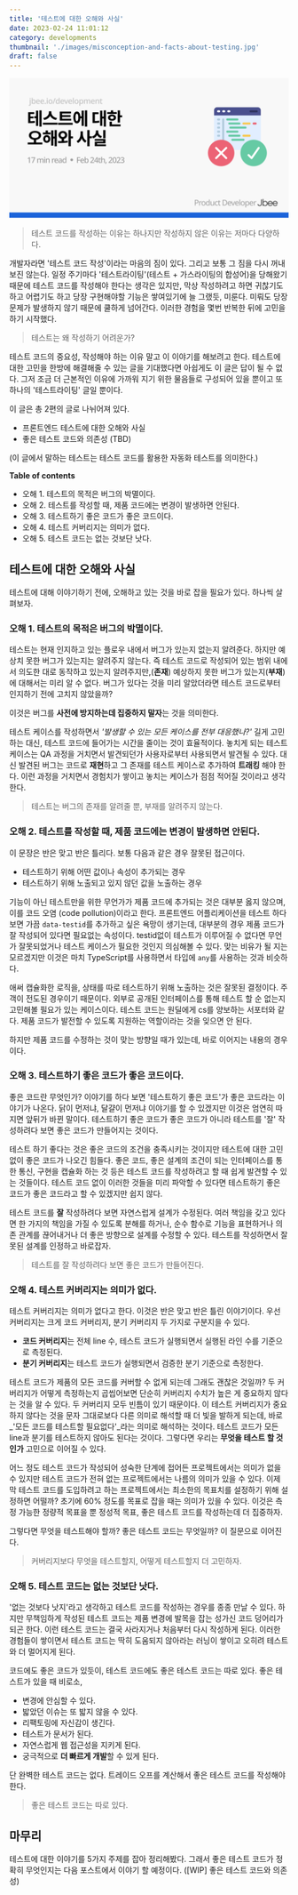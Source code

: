 ```yaml
---
title: '테스트에 대한 오해와 사실'
date: 2023-02-24 11:01:12
category: developments
thumbnail: './images/misconception-and-facts-about-testing.jpg'
draft: false
---
```


![misconception-and-facts-about-testing](./images/misconception-and-facts-about-testing.jpg)

> 테스트 코드를 작성하는 이유는 하나지만 작성하지 않은 이유는 저마다 다양하다.

개발자라면 '테스트 코드 작성'이라는 마음의 짐이 있다. 그리고 보통 그 짐을 다시 꺼내보진 않는다. 일정 주기마다 '테스트라이팅'(테스트 + 가스라이팅의 합성어)을 당해왔기 때문에 테스트 코드를 작성해야 한다는 생각은 있지만, 막상 작성하려고 하면 귀찮기도 하고 어렵기도 하고 당장 구현해야할 기능은 쌓여있기에 늘 그랬듯, 미룬다. 미뤄도 당장 문제가 발생하지 않기 때문에 쿨하게 넘어간다. 이러한 경험을 몇번 반복한 뒤에 고민을 하기 시작했다. 

> 테스트는 왜 작성하기 어려운가?

테스트 코드의 중요성, 작성해야 하는 이유 말고 이 이야기를 해보려고 한다. 테스트에 대한 고민을 한방에 해결해줄 수 있는 글을 기대했다면 아쉽게도 이 글은 답이 될 수 없다. 그저 조금 더 근본적인 이유에 가까워 지기 위한 물음들로 구성되어 있을 뿐이고 또 하나의 '테스트라이팅' 글일 뿐이다.

이 글은 총 2편의 글로 나뉘어져 있다.

- 프론트엔드 테스트에 대한 오해와 사실
- 좋은 테스트 코드와 의존성 (TBD)

(이 글에서 말하는 테스트는 테스트 코드를 활용한 자동화 테스트를 의미한다.)

**Table of contents**

- 오해 1. 테스트의 목적은 버그의 박멸이다.
- 오해 2. 테스트를 작성할 때, 제품 코드에는 변경이 발생하면 안된다.
- 오해 3. 테스트하기 좋은 코드가 좋은 코드이다.
- 오해 4. 테스트 커버리지는 의미가 없다.
- 오해 5. 테스트 코드는 없는 것보단 낫다.


## 테스트에 대한 오해와 사실

테스트에 대해 이야기하기 전에, 오해하고 있는 것을 바로 잡을 필요가 있다. 하나씩 살펴보자.

### 오해 1. 테스트의 목적은 버그의 박멸이다.

테스트는 현재 인지하고 있는 플로우 내에서 버그가 있는지 없는지 알려준다. 하지만 예상치 못한 버그가 있는지는 알려주지 않는다. 즉 테스트 코드로 작성되어 있는 범위 내에서 의도한 대로 동작하고 있는지 알려주지만,(**존재**) 예상하지 못한 버그가 있는지(**부재**)에 대해서는 미리 알 수 없다. 버그가 있다는 것을 미리 알았더라면 테스트 코드로부터 인지하기 전에 고치지 않았을까?

이것은 버그를 **사전에 방지하는데 집중하지 말자**는 것을 의미한다.

테스트 케이스를 작성하면서 _'발생할 수 있는 모든 케이스를 전부 대응했나?'_ 길게 고민하는 대신, 테스트 코드에 들어가는 시간을 줄이는 것이 효율적이다. 놓치게 되는 테스트 케이스는 QA 과정을 거치면서 발견되던가 사용자로부터 사용되면서 발견될 수 있다. 대신 발견된 버그는 코드로 **재현**하고 그 존재를 테스트 케이스로 추가하여 **트래킹** 해야 한다. 이런 과정을 거치면서 경험치가 쌓이고 놓치는 케이스가 점점 적어질 것이라고 생각한다.

> 테스트는 버그의 존재를 알려줄 뿐, 부재를 알려주지 않는다.

### 오해 2. 테스트를 작성할 때, 제품 코드에는 변경이 발생하면 안된다.

이 문장은 반은 맞고 반은 틀리다. 보통 다음과 같은 경우 잘못된 접근이다.

- 테스트하기 위해 어떤 값이나 속성이 추가되는 경우
- 테스트하기 위해 노출되고 있지 않던 값을 노출하는 경우

기능이 아닌 테스트만을 위한 무언가가 제품 코드에 추가되는 것은 대부분 옳지 않으며, 이를 코드 오염 (code pollution)이라고 한다. 프론트엔드 어플리케이션을 테스트 하다 보면 가끔 `data-testid`를 추가하고 싶은 욕망이 생기는데, 대부분의 경우 제품 코드가 잘 작성되어 있다면 필요없는 속성이다. testid없이 테스트가 이루어질 수 없다면 무언가 잘못되었거나 테스트 케이스가 필요한 것인지 의심해볼 수 있다. 맞는 비유가 될 지는 모르겠지만 이것은 마치 TypeScript를 사용하면서 타입에 `any`를 사용하는 것과 비슷하다.

애써 캡슐화한 로직을, 상태를 따로 테스트하기 위해 노출하는 것은 잘못된 결정이다. 주객이 전도된 경우이기 때문이다. 외부로 공개된 인터페이스를 통해 테스트 할 순 없는지 고민해볼 필요가 있는 케이스이다. 테스트 코드는 원딜에게 cs를 양보하는 서포터와 같다. 제품 코드가 발전할 수 있도록 지원하는 역할이라는 것을 잊으면 안 된다.

하지만 제품 코드를 수정하는 것이 맞는 방향일 때가 있는데, 바로 이어지는 내용의 경우이다.

### 오해 3. 테스트하기 좋은 코드가 좋은 코드이다.

좋은 코드란 무엇인가? 이야기를 하다 보면 '테스트하기 좋은 코드'가 좋은 코드라는 이야기가 나온다. 닭이 먼저냐, 달걀이 먼저냐 이야기를 할 수 있겠지만 이것은 엄연히 따지면 앞뒤가 바뀐 말이다. 테스트하기 좋은 코드가 좋은 코드가 아니라 테스트를 '잘' 작성하려다 보면 좋은 코드가 만들어지는 것이다.

테스트 하기 좋다는 것은 좋은 코드의 조건을 충족시키는 것이지만 테스트에 대한 고민없이 좋은 코드가 나오긴 힘들다. 좋은 코드, 좋은 설계의 조건이 되는 인터페이스를 통한 통신, 구현을 캡슐화 하는 것 등은 테스트 코드를 작성하려고 할 때 쉽게 발견할 수 있는 것들이다. 테스트 코드 없이 이러한 것들을 미리 파악할 수 있다면 테스트하기 좋은 코드가 좋은 코드라고 할 수 있겠지만 쉽지 않다.

테스트 코드를 **잘** 작성하려다 보면 자연스럽게 설계가 수정된다. 여러 책임을 갖고 있다면 한 가지의 책임을 가질 수 있도록 분해를 하거나, 순수 함수로 기능을 표현하거나 의존 관계를 끊어내거나 더 좋은 방향으로 설계를 수정할 수 있다. 테스트를 작성하면서 잘못된 설계를 인정하고 바로잡자.

> 테스트를 잘 작성하려다 보면 좋은 코드가 만들어진다.

### 오해 4. 테스트 커버리지는 의미가 없다.

테스트 커버리지는 의미가 없다고 한다. 이것은 반은 맞고 반은 틀린 이야기이다. 우선 커버리지는 크게 코드 커버리지, 분기 커버리지 두 가지로 구분지을 수 있다.

- **코드 커버리지**는 전체 line 수, 테스트 코드가 실행되면서 실행된 라인 수를 기준으로 측정된다.
- **분기 커버리지**는 테스트 코드가 실행되면서 검증한 분기 기준으로 측정한다.

테스트 코드가 제품의 모든 코드를 커버할 수 없게 되는데 그래도 괜찮은 것일까? 두 커버리지가 어떻게 측정하는지 곱씹어보면 단순히 커버리지 수치가 높은 게 중요하지 않다는 것을 알 수 있다. 두 커버리지 모두 빈틈이 있기 때문이다. 이 테스트 커버리지가 중요하지 않다는 것을 문자 그대로보다 다른 의미로 해석할 때 더 빛을 발하게 되는데, 바로 _'모든 코드를 테스트할 필요없다'_라는 의미로 해석하는 것이다. 테스트 코드가 모든 line과 분기를 테스트하지 않아도 된다는 것이다. 그렇다면 우리는 **무엇을 테스트 할 것인가** 고민으로 이어질 수 있다.

어느 정도 테스트 코드가 작성되어 성숙한 단계에 접어든 프로젝트에서는 의미가 없을 수 있지만 테스트 코드가 전혀 없는 프로젝트에서는 나름의 의미가 있을 수 있다. 이제 막 테스트 코드를 도입하려고 하는 프로젝트에서는 최소한의 목표치를 설정하기 위해 설정하면 어떨까? 초기에 60% 정도를 목표로 잡을 때는 의미가 있을 수 있다.  이것은 측정 가능한 정량적 목표을 뿐 정성적 목표, 좋은 테스트 코드를 작성하는데 더 집중하자.

그렇다면 무엇을 테스트해야 할까? 좋은 테스트 코드는 무엇일까? 이 질문으로 이어진다.

> 커버리지보다 무엇을 테스트할지, 어떻게 테스트할지 더 고민하자.

### 오해 5. 테스트 코드는 없는 것보단 낫다.

'없는 것보다 낫지'라고 생각하고 테스트 코드를 작성하는 경우를 종종 만날 수 있다. 하지만 무책임하게 작성된 테스트 코드는 제품 변경에 발목을 잡는 성가신 코드 덩어리가 되곤 한다. 이런 테스트 코드는 결국 사라지거나 처음부터 다시 작성하게 된다. 이러한 경험들이 쌓이면서 테스트 코드는 딱히 도움되지 않아라는 러닝이 쌓이고 오히려 테스트와 더 멀어지게 된다.

코드에도 좋은 코드가 있듯이, 테스트 코드에도 좋은 테스트 코드는 따로 있다. 좋은 테스트가 있을 때 비로소,

- 변경에 안심할 수 있다.
- 밟았던 이슈는 또 밟지 않을 수 있다.
- 리팩토링에 자신감이 생긴다.
- 테스트가 문서가 된다.
- 자연스럽게 웹 접근성을 지키게 된다.
- 궁극적으로 **더 빠르게 개발**할 수 있게 된다.

단 완벽한 테스트 코드는 없다. 트레이드 오프를 계산해서 좋은 테스트 코드를 작성해야 한다.

> 좋은 테스트 코드는 따로 있다.

## 마무리

테스트에 대한 이야기를 5가지 주제를 잡아 정리해봤다. 그래서 좋은 테스트 코드가 정확히 무엇인지는 다음 포스트에서 이야기 할 예정이다. ([WIP] 좋은 테스트 코드와 의존성)
